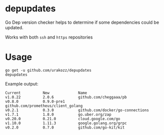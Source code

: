 # depupdates
Go Dep version checker helps to determine if some dependencies could be updated.

Works with both `ssh` and `https` repositories

# Usage

```
go get -u github.com/urakozz/depupdates
depupdates
```

Example output:

```
Current          New             Name
v1.0.22          2.0.6           github.com/cheggaaa/pb
v0.8.0           0.9.0-pre1              github.com/prometheus/client_golang
v0.2.1           0.3.0           github.com/docker/go-connections
v1.7.1           1.8.0           go.uber.org/zap
v0.20.0          0.21.0          cloud.google.com/go
v1.10.0          1.11.3          google.golang.org/grpc
v0.2.0           0.7.0           github.com/go-kit/kit
```
